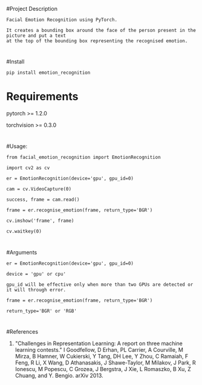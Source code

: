 #Project Description

    Facial Emotion Recognition using PyTorch.

    It creates a bounding box around the face of the person present in the picture and put a text
    at the top of the bounding box representing the recognised emotion.

#



#Install

    pip install emotion_recognition
    
    
#

# Requirements

pytorch >= 1.2.0

torchvision >= 0.3.0
#

#Usage:

    from facial_emotion_recognition import EmotionRecognition
    
    import cv2 as cv
    
    er = EmotionRecognition(device='gpu', gpu_id=0)
    
    cam = cv.VideoCapture(0)
    
    success, frame = cam.read()
    
    frame = er.recognise_emotion(frame, return_type='BGR')
    
    cv.imshow('frame', frame)
    
    cv.waitkey(0)
    
#

#Arguments

    er = EmotionRecognition(device='gpu', gpu_id=0)
    
    device = 'gpu' or cpu'
    
    gpu_id will be effective only when more than two GPUs are detected or it will through error.
    
    frame = er.recognise_emotion(frame, return_type='BGR')
    
    return_type='BGR' or 'RGB'
#

#References

1. "Challenges in Representation Learning: A report on three machine learning
contests." I Goodfellow, D Erhan, PL Carrier, A Courville, M Mirza, B
Hamner, W Cukierski, Y Tang, DH Lee, Y Zhou, C Ramaiah, F Feng, R Li,
X Wang, D Athanasakis, J Shawe-Taylor, M Milakov, J Park, R Ionescu,
M Popescu, C Grozea, J Bergstra, J Xie, L Romaszko, B Xu, Z Chuang, and
Y. Bengio. arXiv 2013.

#
